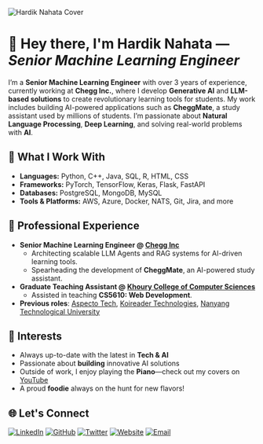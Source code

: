 ![Hardik Nahata Cover]([https://i.imgur.com/EF1Riuy.png](https://imgur.com/a/mVSNhXf))

# 👋 Hey there, I'm **Hardik Nahata** — *Senior Machine Learning Engineer*

I’m a **Senior Machine Learning Engineer** with over 3 years of experience, currently working at **Chegg Inc.**, where I develop **Generative AI** and **LLM-based solutions** to create revolutionary learning tools for students. My work includes building AI-powered applications such as **CheggMate**, a study assistant used by millions of students. I’m passionate about **Natural Language Processing**, **Deep Learning**, and solving real-world problems with **AI**.

## 🔧 What I Work With
- **Languages:** Python, C++, Java, SQL, R, HTML, CSS
- **Frameworks:** PyTorch, TensorFlow, Keras, Flask, FastAPI
- **Databases:** PostgreSQL, MongoDB, MySQL
- **Tools & Platforms:** AWS, Azure, Docker, NATS, Git, Jira, and more

## 🚀 Professional Experience
- **Senior Machine Learning Engineer @ [Chegg Inc](https://www.chegg.com)**
  - Architecting scalable LLM Agents and RAG systems for AI-driven learning tools.
  - Spearheading the development of **CheggMate**, an AI-powered study assistant.
- **Graduate Teaching Assistant @ [Khoury College of Computer Sciences](https://www.khoury.northeastern.edu)**
  - Assisted in teaching **CS5610: Web Development**.
- **Previous roles**: [Aspecto Tech](http://aspecto.tech), [Koireader Technologies](https://koireader.com), [Nanyang Technological University](https://www.ntu.edu.sg)

## 🎯 Interests
- Always up-to-date with the latest in **Tech & AI**
- Passionate about **building** innovative AI solutions
- Outside of work, I enjoy playing the **Piano**—check out my covers on [YouTube](https://www.youtube.com/channel/UC6EZ0xQ3EtBsogS3At_fAFA?view_as=subscriber)
- A proud **foodie** always on the hunt for new flavors!

## 🌐 Let's Connect
[![LinkedIn](https://img.icons8.com/color/48/000000/linkedin.png)](https://www.linkedin.com/in/hardiknahata)
[![GitHub](https://img.icons8.com/windows/48/000000/github.png)](https://www.github.com/hardiknahata)
[![Twitter](https://img.icons8.com/color/48/000000/twitter.png)](https://www.twitter.com/sarcastichardy)
[![Website](https://img.icons8.com/fluent/48/000000/domain.png)](https://www.hardiknahata.com)
[![Email](https://img.icons8.com/cute-clipart/48/000000/email.png)](mailto:nahata.h@northeastern.edu)

